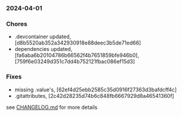 ### 2024-04-01

### Chores
+ .devcontainer updated, [d8b5520ab352a342930918e88deec3b5de71ed66]
+ dependencies updated, [fa6aba6b20104786b66562f4b7651859bfe946b0], [759f6e03249d351c7dd4b752121fbac086ef15d3]

### Fixes
+ missing .value's, [62ef4d25ebb2585c35d0916f27363d3bafdcff4c]
+ .gitattributes, [2c42d28235d74b6c848fb6667929d8a46541360f]

see <a href='https://github.com/mrjackwills/leafcast_vue/blob/main/CHANGELOG.md'>CHANGELOG.md</a> for more details
